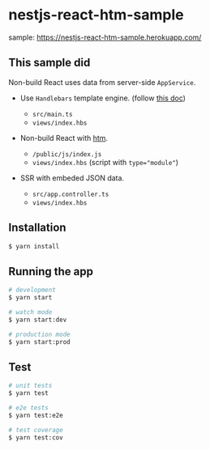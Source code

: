 nestjs-react-htm-sample
==========

sample: https://nestjs-react-htm-sample.herokuapp.com/

## This sample did

Non-build React uses data from server-side `AppService`.

* Use `Handlebars` template engine. (follow [this doc](https://docs.nestjs.com/techniques/mvc))
  - `src/main.ts`
  - `views/index.hbs`

* Non-build React with [htm](https://github.com/developit/htm).
  - `/public/js/index.js`
  - `views/index.hbs` (script with `type="module"`)
* SSR with embeded JSON data.
  - `src/app.controller.ts`
  - `views/index.hbs`

## Installation

```bash
$ yarn install
```

## Running the app

```bash
# development
$ yarn start

# watch mode
$ yarn start:dev

# production mode
$ yarn start:prod
```

## Test

```bash
# unit tests
$ yarn test

# e2e tests
$ yarn test:e2e

# test coverage
$ yarn test:cov
```
